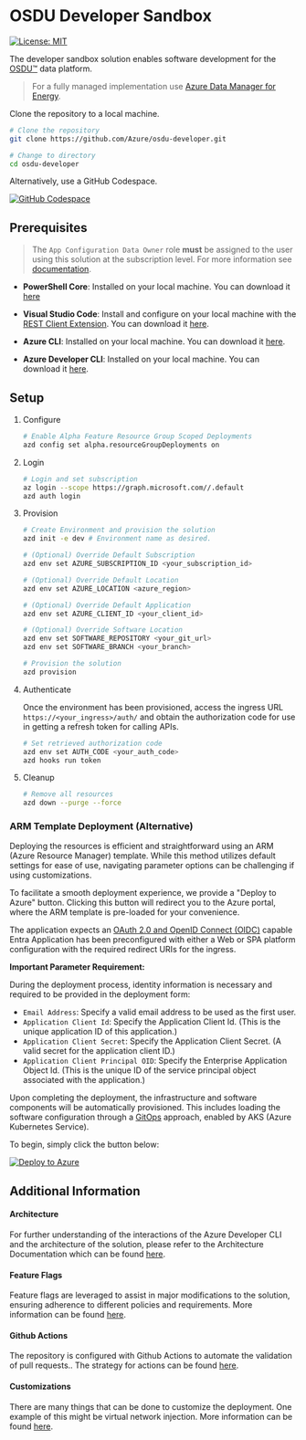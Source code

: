# OSDU Developer Sandbox

[![License: MIT](https://img.shields.io/badge/License-MIT-yellow.svg)](https://opensource.org/licenses/MIT)  

The developer sandbox solution enables software development for the [OSDU™](https://community.opengroup.org/osdu/platform) data platform. 
> For a fully managed implementation use [Azure Data Manager for Energy](https://azure.microsoft.com/en-us/products/data-manager-for-energy).

Clone the repository to a local machine.

```bash
# Clone the repository
git clone https://github.com/Azure/osdu-developer.git

# Change to directory
cd osdu-developer
```

Alternatively, use a GitHub Codespace.

 [![GitHub Codespace](https://github.com/codespaces/badge.svg)](https://codespaces.new/azure/osdu-developer)

## Prerequisites

> The `App Configuration Data Owner` role __must__ be assigned to the user using this solution at the subscription level. For more information see [documentation](https://learn.microsoft.com/en-us/azure/azure-app-configuration/quickstart-deployment-overview?tabs=portal#azure-app-configuration-authorization).


- __PowerShell Core__: Installed on your local machine.  You can download it [here](https://learn.microsoft.com/en-us/powershell/scripting/install/installing-powershell?view=powershell-7.4)

- __Visual Studio Code__: Install and configure on your local machine with the [REST Client Extension](https://marketplace.visualstudio.com/items?itemName=humao.rest-client). You can download it [here](https://code.visualstudio.com/download).

- __Azure CLI__: Installed on your local machine. You can download it [here](https://docs.microsoft.com/en-us/cli/azure/install-azure-cli).

- __Azure Developer CLI__: Installed on your local machine. You can download it [here](https://learn.microsoft.com/en-us/azure/developer/azure-developer-cli/install-azd).


## Setup

1. Configure

    ```bash
    # Enable Alpha Feature Resource Group Scoped Deployments
    azd config set alpha.resourceGroupDeployments on
    ```

2. Login

    ```bash
    # Login and set subscription
    az login --scope https://graph.microsoft.com//.default
    azd auth login
    ```

3. Provision

    ```bash    
    # Create Environment and provision the solution
    azd init -e dev # Environment name as desired.
    
    # (Optional) Override Default Subscription
    azd env set AZURE_SUBSCRIPTION_ID <your_subscription_id>

    # (Optional) Override Default Location
    azd env set AZURE_LOCATION <azure_region>

    # (Optional) Override Default Application
    azd env set AZURE_CLIENT_ID <your_client_id>

    # (Optional) Override Software Location
    azd env set SOFTWARE_REPOSITORY <your_git_url>
    azd env set SOFTWARE_BRANCH <your_branch>

    # Provision the solution
    azd provision
    ```

4. Authenticate

    Once the environment has been provisioned, access the ingress URL `https://<your_ingress>/auth/` and obtain the authorization code for use in getting a refresh token for calling APIs.

    ```bash    
    # Set retrieved authorization code
    azd env set AUTH_CODE <your_auth_code>
    azd hooks run token
    ```

5. Cleanup

    ```bash
    # Remove all resources
    azd down --purge --force
    ```

### ARM Template Deployment  (Alternative)

Deploying the resources is efficient and straightforward using an ARM (Azure Resource Manager) template. While this method utilizes default settings for ease of use, navigating parameter options can be challenging if using customizations.

To facilitate a smooth deployment experience, we provide a "Deploy to Azure" button. Clicking this button will redirect you to the Azure portal, where the ARM template is pre-loaded for your convenience.

The application expects an [OAuth 2.0 and OpenID Connect (OIDC)](https://learn.microsoft.com/en-us/entra/identity-platform/v2-oauth2-implicit-grant-flow) capable Entra Application has been preconfigured with either a Web or SPA platform configuration with the required redirect URIs for the ingress.

**Important Parameter Requirement:**

During the deployment process, identity information is necessary and required to be provided in the deployment form:

- `Email Address`: Specify a valid email address to be used as the first user.
- `Application Client Id`: Specify the Application Client Id. (This is the unique application ID of this application.)
- `Application Client Secret`: Specify the Application Client Secret. (A valid secret for the application client ID.)
- `Application Client Principal OID`: Specify the Enterprise Application Object Id. (This is the unique ID of the service principal object associated with the application.)


Upon completing the deployment, the infrastructure and software components will be automatically provisioned. This includes loading the software configuration through a [GitOps](https://learn.microsoft.com/en-us/azure/architecture/example-scenario/gitops-aks/gitops-blueprint-aks) approach, enabled by AKS (Azure Kubernetes Service).

To begin, simply click the button below:

[![Deploy to Azure](https://aka.ms/deploytoazurebutton)](https://portal.azure.com/#create/Microsoft.Template/uri/https%3A%2F%2Fraw.githubusercontent.com%2FAzure%2Fosdu-developer%2Fmain%2Fazuredeploy.json)


## Additional Information

#### Architecture

For further understanding of the interactions of the Azure Developer CLI and the architecture of the solution, please refer to the Architecture Documentation which can be found [here](docs/archiecture.md).


#### Feature Flags

Feature flags are leveraged to assist in major modifications to the solution, ensuring adherence to different policies and requirements. More information can be found [here](docs/feature-flags.md).
                          

#### Github Actions

The repository is configured with Github Actions to automate the validation of pull requests.. The strategy for actions can be found [here](docs/pipelines.md).


#### Customizations

There are many things that can be done to customize the deployment. One example of this might be virtual network injection. More information can be found [here](docs/vnet-injection.md).



